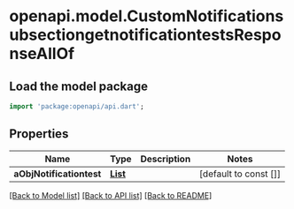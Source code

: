 # openapi.model.CustomNotificationsubsectiongetnotificationtestsResponseAllOf

## Load the model package
```dart
import 'package:openapi/api.dart';
```

## Properties
Name | Type | Description | Notes
------------ | ------------- | ------------- | -------------
**aObjNotificationtest** | [**List<CustomNotificationtestgetnotificationtestsResponse>**](CustomNotificationtestgetnotificationtestsResponse.md) |  | [default to const []]

[[Back to Model list]](../README.md#documentation-for-models) [[Back to API list]](../README.md#documentation-for-api-endpoints) [[Back to README]](../README.md)


